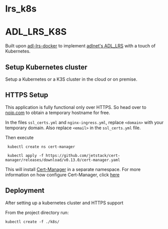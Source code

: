 # lrs_k8s
# ADL_LRS_K8S

Built upon [adl-lrs-docker](https://github.com/vbhayden/adl-lrs-docker) to implement [adlnet's ADL_LRS](https://github.com/adlnet/ADL_LRS) with a touch of Kubernetes.


## Setup Kubernetes cluster

Setup a Kubernetes or a K3S cluster in the cloud or on premise.

## HTTPS Setup
This application is fully functional only over HTTPS. So head over to [noip.com](noip.com) to obtain a temporary hostname for free. 

In the files `ssl_certs.yml` and `nginx-ingress.yml`, replace `<domain>` with your temporary domain. Also replace `<email>` in the `ssl_certs.yml` file.

Then execute 

` kubectl create ns cert-manager`
  
` kubectl apply -f https://github.com/jetstack/cert-manager/releases/download/v0.13.0/cert-manager.yaml`
 
 
This will install [Cert-Manager](https://cert-manager.io/) in a separate namespace. For more information on how configure Cert-Manager, click [here](https://medium.com/flant-com/cert-manager-lets-encrypt-ssl-certs-for-kubernetes-7642e463bbce)

## Deployment

After setting up a kubernetes cluster and HTTPS support

From the project directory run:

`kubectl create -f ./k8s/`



